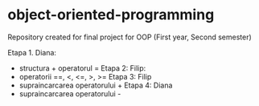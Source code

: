 # object-oriented-programming
Repository created for final project for OOP (First year, Second semester)

Etapa 1.
Diana: 
- structura + operatorul =
Etapa 2:
Filip:
- operatorii ==, <, <=, >, >=
Etapa 3:
Filip
- supraincarcarea operatorului +
Etapa 4:
Diana
- supraincarcarea operatorului -
